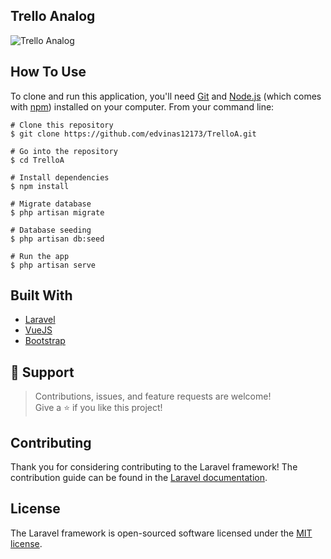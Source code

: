 ## Trello Analog
<img alt="Trello Analog" src=""/>

## How To Use

To clone and run this application, you'll need [Git](https://git-scm.com/) and [Node.js](https://nodejs.org/en/) (which comes with [npm](https://www.npmjs.com/)) installed on your computer.
From your command line:

```
# Clone this repository
$ git clone https://github.com/edvinas12173/TrelloA.git

# Go into the repository
$ cd TrelloA

# Install dependencies
$ npm install

# Migrate database
$ php artisan migrate

# Database seeding
$ php artisan db:seed

# Run the app
$ php artisan serve
```

## Built With

- [Laravel](https://laravel.com/)
- [VueJS](https://vuejs.org/)
- [Bootstrap](https://getbootstrap.com/)

## 🤝 Support

> Contributions, issues, and feature requests are welcome! <br>
Give a ⭐️ if you like this project!

## Contributing

Thank you for considering contributing to the Laravel framework! The contribution guide can be found in the [Laravel documentation](https://laravel.com/docs/contributions).

## License

The Laravel framework is open-sourced software licensed under the [MIT license](https://opensource.org/licenses/MIT).

